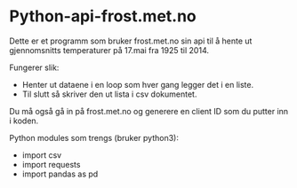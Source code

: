 # Python-api-frost.met.no

Dette er et programm som bruker frost.met.no sin api til å hente ut gjennomsnitts temperaturer på 17.mai fra 1925 til 2014.

Fungerer slik:
  * Henter ut dataene i en loop som hver gang legger det i en liste.
  * Til slutt så skriver den ut lista i csv dokumentet.


Du må også gå in på frost.met.no og generere en client ID som du putter inn i koden.

Python modules som trengs (bruker python3):
  * import csv
  * import requests
  * import pandas as pd


